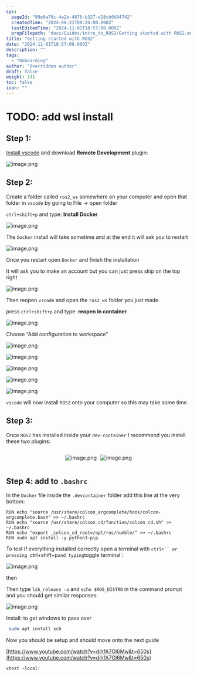 ```yaml
---
sys:
  pageId: "89e0a78c-4e2b-4070-b327-d28cb0694742"
  createdTime: "2024-08-21T00:24:00.000Z"
  lastEditedTime: "2024-11-01T18:57:00.000Z"
  propFilepath: "docs/Guides/intro_to_ROS2/Getting started with ROS2.md"
title: "Getting started with ROS2"
date: "2024-11-01T18:57:00.000Z"
description: ""
tags:
  - "Onboarding"
author: "Overridden author"
draft: false
weight: 141
toc: false
icon: ""
---
```


# TODO: add wsl install

## Step 1:

[Install vscode](https://code.visualstudio.com/download) and download **Remote Development** plugin:

![image.png](https://prod-files-secure.s3.us-west-2.amazonaws.com/d518164a-d88e-44d1-a4ee-3adb3bd8bce0/efb52993-1881-4a40-b95e-6f020334f022/image.png?X-Amz-Algorithm=AWS4-HMAC-SHA256&X-Amz-Content-Sha256=UNSIGNED-PAYLOAD&X-Amz-Credential=ASIAZI2LB466WA7TWCRV%2F20250308%2Fus-west-2%2Fs3%2Faws4_request&X-Amz-Date=20250308T060834Z&X-Amz-Expires=3600&X-Amz-Security-Token=IQoJb3JpZ2luX2VjEA0aCXVzLXdlc3QtMiJHMEUCIQCyqqPOutIyPVsBC6ZYenTHgEf%2BiyUF9TiM8YLIT7brdAIgI%2BtSIyno%2B4VDz3SovcL0Gfl33dwE%2B55Pe4wp90eXvu0q%2FwMIVhAAGgw2Mzc0MjMxODM4MDUiDDM1TdyIuEf9EvI7WyrcA2FyCtMPlvgaOp71TmQ2cAFrSzlNLksCAF%2BoY6CmEFQq6ZxGyaJJrBwZ4vXs8%2FSyDOZQ8br5WOSKZpMcedTIwPPVEdfP4oxNmv%2FD%2F0vyY4%2Fgpd6GZWylGO0gdmAWzHouY3Kc6oI1c81DL3LyIAJdNOiaWGxtks%2BXU4G5f795jgNIHwKzq5RSOmIS5RRbz720WMBssiT97p77cMcQRBDvoK9BU1lkace6Hasu0s%2FnzG7NvTZOqfFPesra3tqkbpzivPvSKhfe8MtmdeeBpW%2F7K0sROF5nZNQv1SXqo1vmW4mEGCWwp7udC4ZysxYkCqKA4E7TmkD416QqGTW6hyWRgH2rxvUMFSYa7UJUJlJ6lP6iI8yWxySesPYDPWDM9ODzzkxec0h7yzkE5j88e0Cn9aV4yfzlSCeWCLIEyKHqcQft%2F%2BGBJ04ovew%2Br9jMrID2P6ZIAhbrHY4wy927bB0CF1bMRJeAr12ps7MRG3mr02SObDxCH6fPyye89yfq6xT2TkdJ8v9JxHaS%2BWpRejr4nN9Tk%2B%2FaHaTaakroU8BNLtzp6Hfj0n7sOtHc8AR7SscON0PW63AyJodNPIzjkdIjom2s0zZLhP03DBP7LtwAeonWrRxWMW%2Fh%2BSx355DPMJGer74GOqUBT1H78eWqqxCjo3o4U7C2Yn8arxI3n5XPSupT1bTjy2r3Cy2IY8KbixUY%2Fc3qcZu8XTYvRGnpGUOExEOcdtcj7Lu39G2q2NsE8os6Mz1yIpFarb6lm8LMp8hAsJfZ0%2FGUppulbTPLh8EaD%2FmgEDb4FpcitFigo6vSsNZ6L2oEPNI0VtrDkOT54K1LzUgtQ5R8vQuf14QkcxSaB8kwh9MEgKTrgrcI&X-Amz-Signature=4d158ee04e04e3831647d9a9f38eaeb1ad8856fbea85301b59aeb10bfa4d97e6&X-Amz-SignedHeaders=host&x-id=GetObject)

## Step 2:

Create a folder called `ros2_ws` somewhere on your computer and open that folder in `vscode` by going to File → open folder 

`ctrl+shift+p` and type: **Install Docker**

![image.png](https://prod-files-secure.s3.us-west-2.amazonaws.com/d518164a-d88e-44d1-a4ee-3adb3bd8bce0/2269dc0e-1cd5-47ff-bceb-c04ad9b2eab0/image.png?X-Amz-Algorithm=AWS4-HMAC-SHA256&X-Amz-Content-Sha256=UNSIGNED-PAYLOAD&X-Amz-Credential=ASIAZI2LB466WA7TWCRV%2F20250308%2Fus-west-2%2Fs3%2Faws4_request&X-Amz-Date=20250308T060834Z&X-Amz-Expires=3600&X-Amz-Security-Token=IQoJb3JpZ2luX2VjEA0aCXVzLXdlc3QtMiJHMEUCIQCyqqPOutIyPVsBC6ZYenTHgEf%2BiyUF9TiM8YLIT7brdAIgI%2BtSIyno%2B4VDz3SovcL0Gfl33dwE%2B55Pe4wp90eXvu0q%2FwMIVhAAGgw2Mzc0MjMxODM4MDUiDDM1TdyIuEf9EvI7WyrcA2FyCtMPlvgaOp71TmQ2cAFrSzlNLksCAF%2BoY6CmEFQq6ZxGyaJJrBwZ4vXs8%2FSyDOZQ8br5WOSKZpMcedTIwPPVEdfP4oxNmv%2FD%2F0vyY4%2Fgpd6GZWylGO0gdmAWzHouY3Kc6oI1c81DL3LyIAJdNOiaWGxtks%2BXU4G5f795jgNIHwKzq5RSOmIS5RRbz720WMBssiT97p77cMcQRBDvoK9BU1lkace6Hasu0s%2FnzG7NvTZOqfFPesra3tqkbpzivPvSKhfe8MtmdeeBpW%2F7K0sROF5nZNQv1SXqo1vmW4mEGCWwp7udC4ZysxYkCqKA4E7TmkD416QqGTW6hyWRgH2rxvUMFSYa7UJUJlJ6lP6iI8yWxySesPYDPWDM9ODzzkxec0h7yzkE5j88e0Cn9aV4yfzlSCeWCLIEyKHqcQft%2F%2BGBJ04ovew%2Br9jMrID2P6ZIAhbrHY4wy927bB0CF1bMRJeAr12ps7MRG3mr02SObDxCH6fPyye89yfq6xT2TkdJ8v9JxHaS%2BWpRejr4nN9Tk%2B%2FaHaTaakroU8BNLtzp6Hfj0n7sOtHc8AR7SscON0PW63AyJodNPIzjkdIjom2s0zZLhP03DBP7LtwAeonWrRxWMW%2Fh%2BSx355DPMJGer74GOqUBT1H78eWqqxCjo3o4U7C2Yn8arxI3n5XPSupT1bTjy2r3Cy2IY8KbixUY%2Fc3qcZu8XTYvRGnpGUOExEOcdtcj7Lu39G2q2NsE8os6Mz1yIpFarb6lm8LMp8hAsJfZ0%2FGUppulbTPLh8EaD%2FmgEDb4FpcitFigo6vSsNZ6L2oEPNI0VtrDkOT54K1LzUgtQ5R8vQuf14QkcxSaB8kwh9MEgKTrgrcI&X-Amz-Signature=1e1f61d68703cb6fa0778a335238d7b37b8f5434479482fda3554dde786a730f&X-Amz-SignedHeaders=host&x-id=GetObject)

The `Docker` install will take sometime and at the end it will ask you to restart

![image.png](https://prod-files-secure.s3.us-west-2.amazonaws.com/d518164a-d88e-44d1-a4ee-3adb3bd8bce0/ed233f78-be33-4b1f-b89c-9c346c0e961e/image.png?X-Amz-Algorithm=AWS4-HMAC-SHA256&X-Amz-Content-Sha256=UNSIGNED-PAYLOAD&X-Amz-Credential=ASIAZI2LB466WA7TWCRV%2F20250308%2Fus-west-2%2Fs3%2Faws4_request&X-Amz-Date=20250308T060834Z&X-Amz-Expires=3600&X-Amz-Security-Token=IQoJb3JpZ2luX2VjEA0aCXVzLXdlc3QtMiJHMEUCIQCyqqPOutIyPVsBC6ZYenTHgEf%2BiyUF9TiM8YLIT7brdAIgI%2BtSIyno%2B4VDz3SovcL0Gfl33dwE%2B55Pe4wp90eXvu0q%2FwMIVhAAGgw2Mzc0MjMxODM4MDUiDDM1TdyIuEf9EvI7WyrcA2FyCtMPlvgaOp71TmQ2cAFrSzlNLksCAF%2BoY6CmEFQq6ZxGyaJJrBwZ4vXs8%2FSyDOZQ8br5WOSKZpMcedTIwPPVEdfP4oxNmv%2FD%2F0vyY4%2Fgpd6GZWylGO0gdmAWzHouY3Kc6oI1c81DL3LyIAJdNOiaWGxtks%2BXU4G5f795jgNIHwKzq5RSOmIS5RRbz720WMBssiT97p77cMcQRBDvoK9BU1lkace6Hasu0s%2FnzG7NvTZOqfFPesra3tqkbpzivPvSKhfe8MtmdeeBpW%2F7K0sROF5nZNQv1SXqo1vmW4mEGCWwp7udC4ZysxYkCqKA4E7TmkD416QqGTW6hyWRgH2rxvUMFSYa7UJUJlJ6lP6iI8yWxySesPYDPWDM9ODzzkxec0h7yzkE5j88e0Cn9aV4yfzlSCeWCLIEyKHqcQft%2F%2BGBJ04ovew%2Br9jMrID2P6ZIAhbrHY4wy927bB0CF1bMRJeAr12ps7MRG3mr02SObDxCH6fPyye89yfq6xT2TkdJ8v9JxHaS%2BWpRejr4nN9Tk%2B%2FaHaTaakroU8BNLtzp6Hfj0n7sOtHc8AR7SscON0PW63AyJodNPIzjkdIjom2s0zZLhP03DBP7LtwAeonWrRxWMW%2Fh%2BSx355DPMJGer74GOqUBT1H78eWqqxCjo3o4U7C2Yn8arxI3n5XPSupT1bTjy2r3Cy2IY8KbixUY%2Fc3qcZu8XTYvRGnpGUOExEOcdtcj7Lu39G2q2NsE8os6Mz1yIpFarb6lm8LMp8hAsJfZ0%2FGUppulbTPLh8EaD%2FmgEDb4FpcitFigo6vSsNZ6L2oEPNI0VtrDkOT54K1LzUgtQ5R8vQuf14QkcxSaB8kwh9MEgKTrgrcI&X-Amz-Signature=e3a5e16c57ce6a88cfcc681bdf401598828e0af682cd6801e9dc72d1c7f0f261&X-Amz-SignedHeaders=host&x-id=GetObject)

Once you restart open `Docker` and finish the installation

It will ask you to make an account but you can just press skip on the top right

![image.png](https://prod-files-secure.s3.us-west-2.amazonaws.com/d518164a-d88e-44d1-a4ee-3adb3bd8bce0/21010ad9-1659-4fd9-9f59-9932a09b2a3d/image.png?X-Amz-Algorithm=AWS4-HMAC-SHA256&X-Amz-Content-Sha256=UNSIGNED-PAYLOAD&X-Amz-Credential=ASIAZI2LB466WA7TWCRV%2F20250308%2Fus-west-2%2Fs3%2Faws4_request&X-Amz-Date=20250308T060834Z&X-Amz-Expires=3600&X-Amz-Security-Token=IQoJb3JpZ2luX2VjEA0aCXVzLXdlc3QtMiJHMEUCIQCyqqPOutIyPVsBC6ZYenTHgEf%2BiyUF9TiM8YLIT7brdAIgI%2BtSIyno%2B4VDz3SovcL0Gfl33dwE%2B55Pe4wp90eXvu0q%2FwMIVhAAGgw2Mzc0MjMxODM4MDUiDDM1TdyIuEf9EvI7WyrcA2FyCtMPlvgaOp71TmQ2cAFrSzlNLksCAF%2BoY6CmEFQq6ZxGyaJJrBwZ4vXs8%2FSyDOZQ8br5WOSKZpMcedTIwPPVEdfP4oxNmv%2FD%2F0vyY4%2Fgpd6GZWylGO0gdmAWzHouY3Kc6oI1c81DL3LyIAJdNOiaWGxtks%2BXU4G5f795jgNIHwKzq5RSOmIS5RRbz720WMBssiT97p77cMcQRBDvoK9BU1lkace6Hasu0s%2FnzG7NvTZOqfFPesra3tqkbpzivPvSKhfe8MtmdeeBpW%2F7K0sROF5nZNQv1SXqo1vmW4mEGCWwp7udC4ZysxYkCqKA4E7TmkD416QqGTW6hyWRgH2rxvUMFSYa7UJUJlJ6lP6iI8yWxySesPYDPWDM9ODzzkxec0h7yzkE5j88e0Cn9aV4yfzlSCeWCLIEyKHqcQft%2F%2BGBJ04ovew%2Br9jMrID2P6ZIAhbrHY4wy927bB0CF1bMRJeAr12ps7MRG3mr02SObDxCH6fPyye89yfq6xT2TkdJ8v9JxHaS%2BWpRejr4nN9Tk%2B%2FaHaTaakroU8BNLtzp6Hfj0n7sOtHc8AR7SscON0PW63AyJodNPIzjkdIjom2s0zZLhP03DBP7LtwAeonWrRxWMW%2Fh%2BSx355DPMJGer74GOqUBT1H78eWqqxCjo3o4U7C2Yn8arxI3n5XPSupT1bTjy2r3Cy2IY8KbixUY%2Fc3qcZu8XTYvRGnpGUOExEOcdtcj7Lu39G2q2NsE8os6Mz1yIpFarb6lm8LMp8hAsJfZ0%2FGUppulbTPLh8EaD%2FmgEDb4FpcitFigo6vSsNZ6L2oEPNI0VtrDkOT54K1LzUgtQ5R8vQuf14QkcxSaB8kwh9MEgKTrgrcI&X-Amz-Signature=6161b09c81afc28a47b36e2dbc317aed4540686b1d0c49e37d1a338174e838bf&X-Amz-SignedHeaders=host&x-id=GetObject)

Then reopen `vscode` and open the `ros2_ws` folder you just made

press `ctrl+shift+p` and type: **reopen in container**

![image.png](https://prod-files-secure.s3.us-west-2.amazonaws.com/d518164a-d88e-44d1-a4ee-3adb3bd8bce0/4e93b8c2-41ad-488c-8095-c74205196118/image.png?X-Amz-Algorithm=AWS4-HMAC-SHA256&X-Amz-Content-Sha256=UNSIGNED-PAYLOAD&X-Amz-Credential=ASIAZI2LB466WA7TWCRV%2F20250308%2Fus-west-2%2Fs3%2Faws4_request&X-Amz-Date=20250308T060834Z&X-Amz-Expires=3600&X-Amz-Security-Token=IQoJb3JpZ2luX2VjEA0aCXVzLXdlc3QtMiJHMEUCIQCyqqPOutIyPVsBC6ZYenTHgEf%2BiyUF9TiM8YLIT7brdAIgI%2BtSIyno%2B4VDz3SovcL0Gfl33dwE%2B55Pe4wp90eXvu0q%2FwMIVhAAGgw2Mzc0MjMxODM4MDUiDDM1TdyIuEf9EvI7WyrcA2FyCtMPlvgaOp71TmQ2cAFrSzlNLksCAF%2BoY6CmEFQq6ZxGyaJJrBwZ4vXs8%2FSyDOZQ8br5WOSKZpMcedTIwPPVEdfP4oxNmv%2FD%2F0vyY4%2Fgpd6GZWylGO0gdmAWzHouY3Kc6oI1c81DL3LyIAJdNOiaWGxtks%2BXU4G5f795jgNIHwKzq5RSOmIS5RRbz720WMBssiT97p77cMcQRBDvoK9BU1lkace6Hasu0s%2FnzG7NvTZOqfFPesra3tqkbpzivPvSKhfe8MtmdeeBpW%2F7K0sROF5nZNQv1SXqo1vmW4mEGCWwp7udC4ZysxYkCqKA4E7TmkD416QqGTW6hyWRgH2rxvUMFSYa7UJUJlJ6lP6iI8yWxySesPYDPWDM9ODzzkxec0h7yzkE5j88e0Cn9aV4yfzlSCeWCLIEyKHqcQft%2F%2BGBJ04ovew%2Br9jMrID2P6ZIAhbrHY4wy927bB0CF1bMRJeAr12ps7MRG3mr02SObDxCH6fPyye89yfq6xT2TkdJ8v9JxHaS%2BWpRejr4nN9Tk%2B%2FaHaTaakroU8BNLtzp6Hfj0n7sOtHc8AR7SscON0PW63AyJodNPIzjkdIjom2s0zZLhP03DBP7LtwAeonWrRxWMW%2Fh%2BSx355DPMJGer74GOqUBT1H78eWqqxCjo3o4U7C2Yn8arxI3n5XPSupT1bTjy2r3Cy2IY8KbixUY%2Fc3qcZu8XTYvRGnpGUOExEOcdtcj7Lu39G2q2NsE8os6Mz1yIpFarb6lm8LMp8hAsJfZ0%2FGUppulbTPLh8EaD%2FmgEDb4FpcitFigo6vSsNZ6L2oEPNI0VtrDkOT54K1LzUgtQ5R8vQuf14QkcxSaB8kwh9MEgKTrgrcI&X-Amz-Signature=b850c52c2d08b1e3151e7b6af416877862fea4c009bda3b7d1c9e3bff7945f07&X-Amz-SignedHeaders=host&x-id=GetObject)

Choose “Add configuration to workspace”

![image.png](https://prod-files-secure.s3.us-west-2.amazonaws.com/d518164a-d88e-44d1-a4ee-3adb3bd8bce0/9560b282-5060-4989-ba37-97e7b2c22476/image.png?X-Amz-Algorithm=AWS4-HMAC-SHA256&X-Amz-Content-Sha256=UNSIGNED-PAYLOAD&X-Amz-Credential=ASIAZI2LB466WA7TWCRV%2F20250308%2Fus-west-2%2Fs3%2Faws4_request&X-Amz-Date=20250308T060834Z&X-Amz-Expires=3600&X-Amz-Security-Token=IQoJb3JpZ2luX2VjEA0aCXVzLXdlc3QtMiJHMEUCIQCyqqPOutIyPVsBC6ZYenTHgEf%2BiyUF9TiM8YLIT7brdAIgI%2BtSIyno%2B4VDz3SovcL0Gfl33dwE%2B55Pe4wp90eXvu0q%2FwMIVhAAGgw2Mzc0MjMxODM4MDUiDDM1TdyIuEf9EvI7WyrcA2FyCtMPlvgaOp71TmQ2cAFrSzlNLksCAF%2BoY6CmEFQq6ZxGyaJJrBwZ4vXs8%2FSyDOZQ8br5WOSKZpMcedTIwPPVEdfP4oxNmv%2FD%2F0vyY4%2Fgpd6GZWylGO0gdmAWzHouY3Kc6oI1c81DL3LyIAJdNOiaWGxtks%2BXU4G5f795jgNIHwKzq5RSOmIS5RRbz720WMBssiT97p77cMcQRBDvoK9BU1lkace6Hasu0s%2FnzG7NvTZOqfFPesra3tqkbpzivPvSKhfe8MtmdeeBpW%2F7K0sROF5nZNQv1SXqo1vmW4mEGCWwp7udC4ZysxYkCqKA4E7TmkD416QqGTW6hyWRgH2rxvUMFSYa7UJUJlJ6lP6iI8yWxySesPYDPWDM9ODzzkxec0h7yzkE5j88e0Cn9aV4yfzlSCeWCLIEyKHqcQft%2F%2BGBJ04ovew%2Br9jMrID2P6ZIAhbrHY4wy927bB0CF1bMRJeAr12ps7MRG3mr02SObDxCH6fPyye89yfq6xT2TkdJ8v9JxHaS%2BWpRejr4nN9Tk%2B%2FaHaTaakroU8BNLtzp6Hfj0n7sOtHc8AR7SscON0PW63AyJodNPIzjkdIjom2s0zZLhP03DBP7LtwAeonWrRxWMW%2Fh%2BSx355DPMJGer74GOqUBT1H78eWqqxCjo3o4U7C2Yn8arxI3n5XPSupT1bTjy2r3Cy2IY8KbixUY%2Fc3qcZu8XTYvRGnpGUOExEOcdtcj7Lu39G2q2NsE8os6Mz1yIpFarb6lm8LMp8hAsJfZ0%2FGUppulbTPLh8EaD%2FmgEDb4FpcitFigo6vSsNZ6L2oEPNI0VtrDkOT54K1LzUgtQ5R8vQuf14QkcxSaB8kwh9MEgKTrgrcI&X-Amz-Signature=9890a8c78178ca6cba9851bd0c8f1f966563abe344ae613581b49752902a69fc&X-Amz-SignedHeaders=host&x-id=GetObject)

![image.png](https://prod-files-secure.s3.us-west-2.amazonaws.com/d518164a-d88e-44d1-a4ee-3adb3bd8bce0/2ee63f81-886b-48e8-a553-dc6e5eac99e4/image.png?X-Amz-Algorithm=AWS4-HMAC-SHA256&X-Amz-Content-Sha256=UNSIGNED-PAYLOAD&X-Amz-Credential=ASIAZI2LB466WA7TWCRV%2F20250308%2Fus-west-2%2Fs3%2Faws4_request&X-Amz-Date=20250308T060834Z&X-Amz-Expires=3600&X-Amz-Security-Token=IQoJb3JpZ2luX2VjEA0aCXVzLXdlc3QtMiJHMEUCIQCyqqPOutIyPVsBC6ZYenTHgEf%2BiyUF9TiM8YLIT7brdAIgI%2BtSIyno%2B4VDz3SovcL0Gfl33dwE%2B55Pe4wp90eXvu0q%2FwMIVhAAGgw2Mzc0MjMxODM4MDUiDDM1TdyIuEf9EvI7WyrcA2FyCtMPlvgaOp71TmQ2cAFrSzlNLksCAF%2BoY6CmEFQq6ZxGyaJJrBwZ4vXs8%2FSyDOZQ8br5WOSKZpMcedTIwPPVEdfP4oxNmv%2FD%2F0vyY4%2Fgpd6GZWylGO0gdmAWzHouY3Kc6oI1c81DL3LyIAJdNOiaWGxtks%2BXU4G5f795jgNIHwKzq5RSOmIS5RRbz720WMBssiT97p77cMcQRBDvoK9BU1lkace6Hasu0s%2FnzG7NvTZOqfFPesra3tqkbpzivPvSKhfe8MtmdeeBpW%2F7K0sROF5nZNQv1SXqo1vmW4mEGCWwp7udC4ZysxYkCqKA4E7TmkD416QqGTW6hyWRgH2rxvUMFSYa7UJUJlJ6lP6iI8yWxySesPYDPWDM9ODzzkxec0h7yzkE5j88e0Cn9aV4yfzlSCeWCLIEyKHqcQft%2F%2BGBJ04ovew%2Br9jMrID2P6ZIAhbrHY4wy927bB0CF1bMRJeAr12ps7MRG3mr02SObDxCH6fPyye89yfq6xT2TkdJ8v9JxHaS%2BWpRejr4nN9Tk%2B%2FaHaTaakroU8BNLtzp6Hfj0n7sOtHc8AR7SscON0PW63AyJodNPIzjkdIjom2s0zZLhP03DBP7LtwAeonWrRxWMW%2Fh%2BSx355DPMJGer74GOqUBT1H78eWqqxCjo3o4U7C2Yn8arxI3n5XPSupT1bTjy2r3Cy2IY8KbixUY%2Fc3qcZu8XTYvRGnpGUOExEOcdtcj7Lu39G2q2NsE8os6Mz1yIpFarb6lm8LMp8hAsJfZ0%2FGUppulbTPLh8EaD%2FmgEDb4FpcitFigo6vSsNZ6L2oEPNI0VtrDkOT54K1LzUgtQ5R8vQuf14QkcxSaB8kwh9MEgKTrgrcI&X-Amz-Signature=cc5b0e5163bcb46a99f5e62096f855598faf520a9e686408bca13b4d63ac6c58&X-Amz-SignedHeaders=host&x-id=GetObject)

![image.png](https://prod-files-secure.s3.us-west-2.amazonaws.com/d518164a-d88e-44d1-a4ee-3adb3bd8bce0/ae1580b2-b048-407e-aed9-b584224a7a04/image.png?X-Amz-Algorithm=AWS4-HMAC-SHA256&X-Amz-Content-Sha256=UNSIGNED-PAYLOAD&X-Amz-Credential=ASIAZI2LB466WA7TWCRV%2F20250308%2Fus-west-2%2Fs3%2Faws4_request&X-Amz-Date=20250308T060834Z&X-Amz-Expires=3600&X-Amz-Security-Token=IQoJb3JpZ2luX2VjEA0aCXVzLXdlc3QtMiJHMEUCIQCyqqPOutIyPVsBC6ZYenTHgEf%2BiyUF9TiM8YLIT7brdAIgI%2BtSIyno%2B4VDz3SovcL0Gfl33dwE%2B55Pe4wp90eXvu0q%2FwMIVhAAGgw2Mzc0MjMxODM4MDUiDDM1TdyIuEf9EvI7WyrcA2FyCtMPlvgaOp71TmQ2cAFrSzlNLksCAF%2BoY6CmEFQq6ZxGyaJJrBwZ4vXs8%2FSyDOZQ8br5WOSKZpMcedTIwPPVEdfP4oxNmv%2FD%2F0vyY4%2Fgpd6GZWylGO0gdmAWzHouY3Kc6oI1c81DL3LyIAJdNOiaWGxtks%2BXU4G5f795jgNIHwKzq5RSOmIS5RRbz720WMBssiT97p77cMcQRBDvoK9BU1lkace6Hasu0s%2FnzG7NvTZOqfFPesra3tqkbpzivPvSKhfe8MtmdeeBpW%2F7K0sROF5nZNQv1SXqo1vmW4mEGCWwp7udC4ZysxYkCqKA4E7TmkD416QqGTW6hyWRgH2rxvUMFSYa7UJUJlJ6lP6iI8yWxySesPYDPWDM9ODzzkxec0h7yzkE5j88e0Cn9aV4yfzlSCeWCLIEyKHqcQft%2F%2BGBJ04ovew%2Br9jMrID2P6ZIAhbrHY4wy927bB0CF1bMRJeAr12ps7MRG3mr02SObDxCH6fPyye89yfq6xT2TkdJ8v9JxHaS%2BWpRejr4nN9Tk%2B%2FaHaTaakroU8BNLtzp6Hfj0n7sOtHc8AR7SscON0PW63AyJodNPIzjkdIjom2s0zZLhP03DBP7LtwAeonWrRxWMW%2Fh%2BSx355DPMJGer74GOqUBT1H78eWqqxCjo3o4U7C2Yn8arxI3n5XPSupT1bTjy2r3Cy2IY8KbixUY%2Fc3qcZu8XTYvRGnpGUOExEOcdtcj7Lu39G2q2NsE8os6Mz1yIpFarb6lm8LMp8hAsJfZ0%2FGUppulbTPLh8EaD%2FmgEDb4FpcitFigo6vSsNZ6L2oEPNI0VtrDkOT54K1LzUgtQ5R8vQuf14QkcxSaB8kwh9MEgKTrgrcI&X-Amz-Signature=2b028177baefdd0c82f652d52a121685d0bde56aecd14fb38b5088f6f1be2afc&X-Amz-SignedHeaders=host&x-id=GetObject)

![image.png](https://prod-files-secure.s3.us-west-2.amazonaws.com/d518164a-d88e-44d1-a4ee-3adb3bd8bce0/53255b28-f75e-430f-b9e3-c0ac8577e42b/image.png?X-Amz-Algorithm=AWS4-HMAC-SHA256&X-Amz-Content-Sha256=UNSIGNED-PAYLOAD&X-Amz-Credential=ASIAZI2LB466WA7TWCRV%2F20250308%2Fus-west-2%2Fs3%2Faws4_request&X-Amz-Date=20250308T060834Z&X-Amz-Expires=3600&X-Amz-Security-Token=IQoJb3JpZ2luX2VjEA0aCXVzLXdlc3QtMiJHMEUCIQCyqqPOutIyPVsBC6ZYenTHgEf%2BiyUF9TiM8YLIT7brdAIgI%2BtSIyno%2B4VDz3SovcL0Gfl33dwE%2B55Pe4wp90eXvu0q%2FwMIVhAAGgw2Mzc0MjMxODM4MDUiDDM1TdyIuEf9EvI7WyrcA2FyCtMPlvgaOp71TmQ2cAFrSzlNLksCAF%2BoY6CmEFQq6ZxGyaJJrBwZ4vXs8%2FSyDOZQ8br5WOSKZpMcedTIwPPVEdfP4oxNmv%2FD%2F0vyY4%2Fgpd6GZWylGO0gdmAWzHouY3Kc6oI1c81DL3LyIAJdNOiaWGxtks%2BXU4G5f795jgNIHwKzq5RSOmIS5RRbz720WMBssiT97p77cMcQRBDvoK9BU1lkace6Hasu0s%2FnzG7NvTZOqfFPesra3tqkbpzivPvSKhfe8MtmdeeBpW%2F7K0sROF5nZNQv1SXqo1vmW4mEGCWwp7udC4ZysxYkCqKA4E7TmkD416QqGTW6hyWRgH2rxvUMFSYa7UJUJlJ6lP6iI8yWxySesPYDPWDM9ODzzkxec0h7yzkE5j88e0Cn9aV4yfzlSCeWCLIEyKHqcQft%2F%2BGBJ04ovew%2Br9jMrID2P6ZIAhbrHY4wy927bB0CF1bMRJeAr12ps7MRG3mr02SObDxCH6fPyye89yfq6xT2TkdJ8v9JxHaS%2BWpRejr4nN9Tk%2B%2FaHaTaakroU8BNLtzp6Hfj0n7sOtHc8AR7SscON0PW63AyJodNPIzjkdIjom2s0zZLhP03DBP7LtwAeonWrRxWMW%2Fh%2BSx355DPMJGer74GOqUBT1H78eWqqxCjo3o4U7C2Yn8arxI3n5XPSupT1bTjy2r3Cy2IY8KbixUY%2Fc3qcZu8XTYvRGnpGUOExEOcdtcj7Lu39G2q2NsE8os6Mz1yIpFarb6lm8LMp8hAsJfZ0%2FGUppulbTPLh8EaD%2FmgEDb4FpcitFigo6vSsNZ6L2oEPNI0VtrDkOT54K1LzUgtQ5R8vQuf14QkcxSaB8kwh9MEgKTrgrcI&X-Amz-Signature=7ab4c43a039a77f78d30f6ba5bd9b90b94e9a9391e22af746d1ddd54ecfae2db&X-Amz-SignedHeaders=host&x-id=GetObject)

![image.png](https://prod-files-secure.s3.us-west-2.amazonaws.com/d518164a-d88e-44d1-a4ee-3adb3bd8bce0/7c562767-5af9-4ffb-97d1-327bcdf4ee00/image.png?X-Amz-Algorithm=AWS4-HMAC-SHA256&X-Amz-Content-Sha256=UNSIGNED-PAYLOAD&X-Amz-Credential=ASIAZI2LB466WA7TWCRV%2F20250308%2Fus-west-2%2Fs3%2Faws4_request&X-Amz-Date=20250308T060834Z&X-Amz-Expires=3600&X-Amz-Security-Token=IQoJb3JpZ2luX2VjEA0aCXVzLXdlc3QtMiJHMEUCIQCyqqPOutIyPVsBC6ZYenTHgEf%2BiyUF9TiM8YLIT7brdAIgI%2BtSIyno%2B4VDz3SovcL0Gfl33dwE%2B55Pe4wp90eXvu0q%2FwMIVhAAGgw2Mzc0MjMxODM4MDUiDDM1TdyIuEf9EvI7WyrcA2FyCtMPlvgaOp71TmQ2cAFrSzlNLksCAF%2BoY6CmEFQq6ZxGyaJJrBwZ4vXs8%2FSyDOZQ8br5WOSKZpMcedTIwPPVEdfP4oxNmv%2FD%2F0vyY4%2Fgpd6GZWylGO0gdmAWzHouY3Kc6oI1c81DL3LyIAJdNOiaWGxtks%2BXU4G5f795jgNIHwKzq5RSOmIS5RRbz720WMBssiT97p77cMcQRBDvoK9BU1lkace6Hasu0s%2FnzG7NvTZOqfFPesra3tqkbpzivPvSKhfe8MtmdeeBpW%2F7K0sROF5nZNQv1SXqo1vmW4mEGCWwp7udC4ZysxYkCqKA4E7TmkD416QqGTW6hyWRgH2rxvUMFSYa7UJUJlJ6lP6iI8yWxySesPYDPWDM9ODzzkxec0h7yzkE5j88e0Cn9aV4yfzlSCeWCLIEyKHqcQft%2F%2BGBJ04ovew%2Br9jMrID2P6ZIAhbrHY4wy927bB0CF1bMRJeAr12ps7MRG3mr02SObDxCH6fPyye89yfq6xT2TkdJ8v9JxHaS%2BWpRejr4nN9Tk%2B%2FaHaTaakroU8BNLtzp6Hfj0n7sOtHc8AR7SscON0PW63AyJodNPIzjkdIjom2s0zZLhP03DBP7LtwAeonWrRxWMW%2Fh%2BSx355DPMJGer74GOqUBT1H78eWqqxCjo3o4U7C2Yn8arxI3n5XPSupT1bTjy2r3Cy2IY8KbixUY%2Fc3qcZu8XTYvRGnpGUOExEOcdtcj7Lu39G2q2NsE8os6Mz1yIpFarb6lm8LMp8hAsJfZ0%2FGUppulbTPLh8EaD%2FmgEDb4FpcitFigo6vSsNZ6L2oEPNI0VtrDkOT54K1LzUgtQ5R8vQuf14QkcxSaB8kwh9MEgKTrgrcI&X-Amz-Signature=72b7e92a96c569dc80feaf27b16adcf17161ea913bd3b1d44845a9c9475b43a5&X-Amz-SignedHeaders=host&x-id=GetObject)

`vscode` will now install `ROS2` onto your computer so this may take some time.

## Step 3:

Once `ROS2` has installed inside your `dev-container` I recommend you install these two plugins:

<div style="display: flex;flex-direction: row; column-gap:10px; max-width: 630px;justify-content: center;">
<div>

![image.png](https://prod-files-secure.s3.us-west-2.amazonaws.com/d518164a-d88e-44d1-a4ee-3adb3bd8bce0/3fc3d550-5a54-4ba1-ba6b-faa01cdb7369/image.png?X-Amz-Algorithm=AWS4-HMAC-SHA256&X-Amz-Content-Sha256=UNSIGNED-PAYLOAD&X-Amz-Credential=ASIAZI2LB4666NUKQIX5%2F20250308%2Fus-west-2%2Fs3%2Faws4_request&X-Amz-Date=20250308T060840Z&X-Amz-Expires=3600&X-Amz-Security-Token=IQoJb3JpZ2luX2VjEA0aCXVzLXdlc3QtMiJGMEQCIBazxDI8J2ygDxifu%2B%2FIprvqiQft0MHS4IBTu2oF2DfaAiBl0Mt%2Br4y1XUFAtPJ4yir5gL0uTl1BAZFoGn03dd%2Ftfyr%2FAwhWEAAaDDYzNzQyMzE4MzgwNSIMJg6aeSlyk4J1MUWYKtwDiwkfmZpwZa%2BRKpEiIDDrK31i23%2FUcwSBrQUrRYMeYWyQabzcB7%2BBsM8sZtBJKCFttyKq%2F7WQNQ3LqrtyrHbSjcLCmsqf09y%2BIVR6c%2F8RLpDDilwJOya67JHbp%2Bx7%2FIxK1y2zVNZ%2FLwVBmDcq981zBVwmkmayYreeinG0ytj4x318klVBGiqtPZ0j3s5%2FX3hkiveBxkLNK83Ug03mK4iHZ70JINL8TTamUZLNw8AZjS8sLAO0Mvv2wVhy94POlxaM4tFqqDX4wBIomawTiQzKxjhXscIJI5%2FOFr3xL8YHIJQrlXlcbv9ClVoN8D9jmrMs%2FZRYMe6gJxfLfSATcdebXii%2Bk%2F164eCD0SwryuXLYLCcVg%2FQvlmftRyhwoHJO84RAmYCfilFynCCOZjDfbDEJf2l3HP5f3i%2FwIRRr8YalTGeJcjkkqj%2F28H9Q1Ms%2BBslfZ2NAO6QyL3Jd4zZ%2FxpshW7U%2B6mDqtcWnEoA9FJsAFSVuj9F6Ka73qwV1w%2BJXu%2FVyUKk6bXVc1RNu%2FtNN5H%2B2p9ec5XYJhkJZoGswIH7SjbUNIFS12p3z9E6ZAbO1f6phOPQ23NmdIQWN2YHnJftsHOV5ctcm7fxg0XdxXPtKuz7ticGoZNpshQNdLAwj56vvgY6pgGDGmApO0yVlN5y4CPIjwPW%2BAn3%2BU6w6gLkMu0tcROh9I0PTOUlQjAncDu3XIOzuEy8iwyepl0b89G3Drab1BP%2BxBeTltQX2sbY4nfGyBa5Z3wxxlErDbZ26%2F3GhI9k9uJzRZpkqaaa3IJzDPOQFtio0LtdhyNsKJ6DS3sdIhtxTZja7aAGXYgr6OWBrOiAgBxoFmcYpwVYI4CHWxleuAD4TAUUES41&X-Amz-Signature=f6c28aa3cff118e38d1c818d0e1b43c34ed3021a397d87fd98e1ba600527ada1&X-Amz-SignedHeaders=host&x-id=GetObject)

</div>
<div>

![image.png](https://prod-files-secure.s3.us-west-2.amazonaws.com/d518164a-d88e-44d1-a4ee-3adb3bd8bce0/d994cc66-13c2-4093-a5a3-f84cf4601a82/image.png?X-Amz-Algorithm=AWS4-HMAC-SHA256&X-Amz-Content-Sha256=UNSIGNED-PAYLOAD&X-Amz-Credential=ASIAZI2LB466TH262VTO%2F20250308%2Fus-west-2%2Fs3%2Faws4_request&X-Amz-Date=20250308T060840Z&X-Amz-Expires=3600&X-Amz-Security-Token=IQoJb3JpZ2luX2VjEA0aCXVzLXdlc3QtMiJHMEUCIQDrduYIgJhVIRuAcv321hkcAF6aqGK%2FoEpg%2BJvrHLtN9AIgfCRXyznPqeS4fMttAhrRPwX6l2rE3TEfQIblMCGD3Vwq%2FwMIVhAAGgw2Mzc0MjMxODM4MDUiDD2a9G0l2gwIvnxhlCrcA%2FgJ%2BuBhcq8TjSHtli9T5n3Kp%2B6SuwUvHh3nhcJrBfZyOzjSDJ4OEcg%2Bxva8kvCSra%2BJnpNLdPka7x0VmIZWG8kay21%2BXeVuXm8z1anpb%2BIy0hxzDadzQgiamPuZvD3X%2F5wNRUWnTJtVobvJiRdtvHhJzgFvdRk6ZWnWTr0%2FywByyM8S1oXWI41NH2tLFNORJnkkjBA0wXwDv2RJ0IO%2Fn6m6rcJ2v%2B59n5yVY4UyK10EtaDt5beqThwWyR2niaFu6bsxJUtK45MZjV%2FYZjO%2B4qekcL8WdkaHyCD8zEY9fWTsJAdBM7bWIsFWM%2FuOea%2FdkZwl4SDVWT8xAFsbd07aaYGTuecnkDdDgxoXHRs0rzA3G7GBey999rls0zN5O%2BUsBpIf9lqoHadNMF6Vkvb9rG5MmcVzkJmpF%2Ff7zOfTJCF6n5HvGeIstMujjTFKukXumMdC%2FGtf9YFYr8%2FhVHG4aiZYL1%2FtBsSpJvveOGkArBaEIF5PsLzBDHSOx1XRxx4SPalPm4fcbWZ2Ep0%2BVQJ1KyU%2FhHEBXGx8dJlaMrHnjyUM1AHpXbuC6hHmcHxTwHXoaKwWD1dw2i%2BYunPHHCbOC8q7va7khoKAunbthESueNOIvArhfd%2FXsflMo64oMLmer74GOqUBf9pykgcjLLq0y90bue9yf%2F7X31lN7%2BIhEVtDRvUPQelEykZ8XEnnTkB9%2F8odZkC5FOX9kVkQrdApc79K5r%2BV%2BYo80WIxPQT6zsLmoALrwM4YjiP35vMAsDD5fn86k7ZHrpa%2FLLrPiSCM4BtsFCIwzpuy9sfbYPgzfrDv6UjSKrWQef9jJiMoJO%2Filpo1RyYRJ7%2FCFrCQA4%2BzBq%2FAElzOkKrFmI%2FH&X-Amz-Signature=16c46fc1c3b551174e24b00260b2b0a26e7396d27547da56c5f71a0e82457981&X-Amz-SignedHeaders=host&x-id=GetObject)

</div>
</div>

## Step 4: add to `.bashrc`

In the `Docker` file inside the `.devcontainer` folder add this line at the very bottom: 

```docker
RUN echo "source /usr/share/colcon_argcomplete/hook/colcon-argcomplete.bash" >> ~/.bashrc
RUN echo "source /usr/share/colcon_cd/function/colcon_cd.sh" >> ~/.bashrc
RUN echo "export _colcon_cd_root=/opt/ros/humble/" >> ~/.bashrc
RUN sudo apt install -y python3-pip 
```

To test if everything installed correctly open a terminal with `ctrl+`` or pressing `ctrl+shift+p` and typing `toggle terminal`:

![image.png](https://prod-files-secure.s3.us-west-2.amazonaws.com/d518164a-d88e-44d1-a4ee-3adb3bd8bce0/6a4943d8-b04e-4c02-9a58-775f3384d1a5/image.png?X-Amz-Algorithm=AWS4-HMAC-SHA256&X-Amz-Content-Sha256=UNSIGNED-PAYLOAD&X-Amz-Credential=ASIAZI2LB466WA7TWCRV%2F20250308%2Fus-west-2%2Fs3%2Faws4_request&X-Amz-Date=20250308T060834Z&X-Amz-Expires=3600&X-Amz-Security-Token=IQoJb3JpZ2luX2VjEA0aCXVzLXdlc3QtMiJHMEUCIQCyqqPOutIyPVsBC6ZYenTHgEf%2BiyUF9TiM8YLIT7brdAIgI%2BtSIyno%2B4VDz3SovcL0Gfl33dwE%2B55Pe4wp90eXvu0q%2FwMIVhAAGgw2Mzc0MjMxODM4MDUiDDM1TdyIuEf9EvI7WyrcA2FyCtMPlvgaOp71TmQ2cAFrSzlNLksCAF%2BoY6CmEFQq6ZxGyaJJrBwZ4vXs8%2FSyDOZQ8br5WOSKZpMcedTIwPPVEdfP4oxNmv%2FD%2F0vyY4%2Fgpd6GZWylGO0gdmAWzHouY3Kc6oI1c81DL3LyIAJdNOiaWGxtks%2BXU4G5f795jgNIHwKzq5RSOmIS5RRbz720WMBssiT97p77cMcQRBDvoK9BU1lkace6Hasu0s%2FnzG7NvTZOqfFPesra3tqkbpzivPvSKhfe8MtmdeeBpW%2F7K0sROF5nZNQv1SXqo1vmW4mEGCWwp7udC4ZysxYkCqKA4E7TmkD416QqGTW6hyWRgH2rxvUMFSYa7UJUJlJ6lP6iI8yWxySesPYDPWDM9ODzzkxec0h7yzkE5j88e0Cn9aV4yfzlSCeWCLIEyKHqcQft%2F%2BGBJ04ovew%2Br9jMrID2P6ZIAhbrHY4wy927bB0CF1bMRJeAr12ps7MRG3mr02SObDxCH6fPyye89yfq6xT2TkdJ8v9JxHaS%2BWpRejr4nN9Tk%2B%2FaHaTaakroU8BNLtzp6Hfj0n7sOtHc8AR7SscON0PW63AyJodNPIzjkdIjom2s0zZLhP03DBP7LtwAeonWrRxWMW%2Fh%2BSx355DPMJGer74GOqUBT1H78eWqqxCjo3o4U7C2Yn8arxI3n5XPSupT1bTjy2r3Cy2IY8KbixUY%2Fc3qcZu8XTYvRGnpGUOExEOcdtcj7Lu39G2q2NsE8os6Mz1yIpFarb6lm8LMp8hAsJfZ0%2FGUppulbTPLh8EaD%2FmgEDb4FpcitFigo6vSsNZ6L2oEPNI0VtrDkOT54K1LzUgtQ5R8vQuf14QkcxSaB8kwh9MEgKTrgrcI&X-Amz-Signature=cc611915be31a75ec0edffb726efcaca1e6c991adfce8d7cb7affeebd3d1c706&X-Amz-SignedHeaders=host&x-id=GetObject)

then 

Then type `lsb_release -a` and `echo $ROS_DISTRO` in the command prompt and you should get similar responses:

![image.png](https://prod-files-secure.s3.us-west-2.amazonaws.com/d518164a-d88e-44d1-a4ee-3adb3bd8bce0/3e635dec-a805-4e85-8b9e-d000e5b71a4e/image.png?X-Amz-Algorithm=AWS4-HMAC-SHA256&X-Amz-Content-Sha256=UNSIGNED-PAYLOAD&X-Amz-Credential=ASIAZI2LB466WA7TWCRV%2F20250308%2Fus-west-2%2Fs3%2Faws4_request&X-Amz-Date=20250308T060834Z&X-Amz-Expires=3600&X-Amz-Security-Token=IQoJb3JpZ2luX2VjEA0aCXVzLXdlc3QtMiJHMEUCIQCyqqPOutIyPVsBC6ZYenTHgEf%2BiyUF9TiM8YLIT7brdAIgI%2BtSIyno%2B4VDz3SovcL0Gfl33dwE%2B55Pe4wp90eXvu0q%2FwMIVhAAGgw2Mzc0MjMxODM4MDUiDDM1TdyIuEf9EvI7WyrcA2FyCtMPlvgaOp71TmQ2cAFrSzlNLksCAF%2BoY6CmEFQq6ZxGyaJJrBwZ4vXs8%2FSyDOZQ8br5WOSKZpMcedTIwPPVEdfP4oxNmv%2FD%2F0vyY4%2Fgpd6GZWylGO0gdmAWzHouY3Kc6oI1c81DL3LyIAJdNOiaWGxtks%2BXU4G5f795jgNIHwKzq5RSOmIS5RRbz720WMBssiT97p77cMcQRBDvoK9BU1lkace6Hasu0s%2FnzG7NvTZOqfFPesra3tqkbpzivPvSKhfe8MtmdeeBpW%2F7K0sROF5nZNQv1SXqo1vmW4mEGCWwp7udC4ZysxYkCqKA4E7TmkD416QqGTW6hyWRgH2rxvUMFSYa7UJUJlJ6lP6iI8yWxySesPYDPWDM9ODzzkxec0h7yzkE5j88e0Cn9aV4yfzlSCeWCLIEyKHqcQft%2F%2BGBJ04ovew%2Br9jMrID2P6ZIAhbrHY4wy927bB0CF1bMRJeAr12ps7MRG3mr02SObDxCH6fPyye89yfq6xT2TkdJ8v9JxHaS%2BWpRejr4nN9Tk%2B%2FaHaTaakroU8BNLtzp6Hfj0n7sOtHc8AR7SscON0PW63AyJodNPIzjkdIjom2s0zZLhP03DBP7LtwAeonWrRxWMW%2Fh%2BSx355DPMJGer74GOqUBT1H78eWqqxCjo3o4U7C2Yn8arxI3n5XPSupT1bTjy2r3Cy2IY8KbixUY%2Fc3qcZu8XTYvRGnpGUOExEOcdtcj7Lu39G2q2NsE8os6Mz1yIpFarb6lm8LMp8hAsJfZ0%2FGUppulbTPLh8EaD%2FmgEDb4FpcitFigo6vSsNZ6L2oEPNI0VtrDkOT54K1LzUgtQ5R8vQuf14QkcxSaB8kwh9MEgKTrgrcI&X-Amz-Signature=503b32f3a2249bcfc9765f5899edf02547ea643c65e1e0015bc4bd39b3b6fe86&X-Amz-SignedHeaders=host&x-id=GetObject)

Install:  to get windows to pass over

```bash
 sudo apt install xcb
```

Now you should be setup and should move onto the next guide 

[https://www.youtube.com/watch?v=dihfA7Ol6Mw&t=650s](https://www.youtube.com/watch?v=dihfA7Ol6Mw&t=650s)

```python
xhost +local:
```
